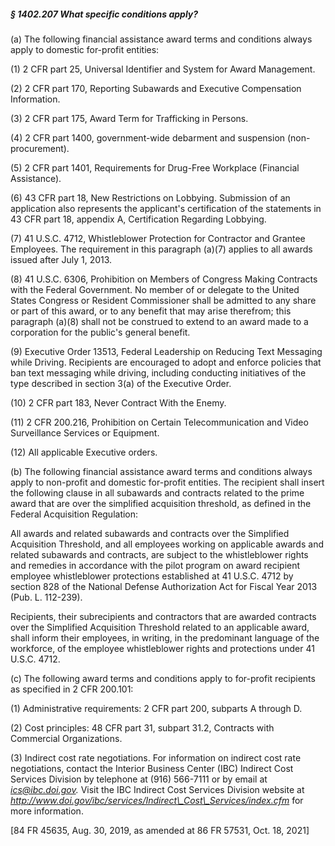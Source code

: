 ##### § 1402.207 What specific conditions apply? #####

(a) The following financial assistance award terms and conditions always apply to domestic for-profit entities:

(1) 2 CFR part 25, Universal Identifier and System for Award Management.

(2) 2 CFR part 170, Reporting Subawards and Executive Compensation Information.

(3) 2 CFR part 175, Award Term for Trafficking in Persons.

(4) 2 CFR part 1400, government-wide debarment and suspension (non-procurement).

(5) 2 CFR part 1401, Requirements for Drug-Free Workplace (Financial Assistance).

(6) 43 CFR part 18, New Restrictions on Lobbying. Submission of an application also represents the applicant's certification of the statements in 43 CFR part 18, appendix A, Certification Regarding Lobbying.

(7) 41 U.S.C. 4712, Whistleblower Protection for Contractor and Grantee Employees. The requirement in this paragraph (a)(7) applies to all awards issued after July 1, 2013.

(8) 41 U.S.C. 6306, Prohibition on Members of Congress Making Contracts with the Federal Government. No member of or delegate to the United States Congress or Resident Commissioner shall be admitted to any share or part of this award, or to any benefit that may arise therefrom; this paragraph (a)(8) shall not be construed to extend to an award made to a corporation for the public's general benefit.

(9) Executive Order 13513, Federal Leadership on Reducing Text Messaging while Driving. Recipients are encouraged to adopt and enforce policies that ban text messaging while driving, including conducting initiatives of the type described in section 3(a) of the Executive Order.

(10) 2 CFR part 183, Never Contract With the Enemy.

(11) 2 CFR 200.216, Prohibition on Certain Telecommunication and Video Surveillance Services or Equipment.

(12) All applicable Executive orders.

(b) The following financial assistance award terms and conditions always apply to non-profit and domestic for-profit entities. The recipient shall insert the following clause in all subawards and contracts related to the prime award that are over the simplified acquisition threshold, as defined in the Federal Acquisition Regulation:

All awards and related subawards and contracts over the Simplified Acquisition Threshold, and all employees working on applicable awards and related subawards and contracts, are subject to the whistleblower rights and remedies in accordance with the pilot program on award recipient employee whistleblower protections established at 41 U.S.C. 4712 by section 828 of the National Defense Authorization Act for Fiscal Year 2013 (Pub. L. 112-239).

Recipients, their subrecipients and contractors that are awarded contracts over the Simplified Acquisition Threshold related to an applicable award, shall inform their employees, in writing, in the predominant language of the workforce, of the employee whistleblower rights and protections under 41 U.S.C. 4712.

(c) The following award terms and conditions apply to for-profit recipients as specified in 2 CFR 200.101:

(1) Administrative requirements: 2 CFR part 200, subparts A through D.

(2) Cost principles: 48 CFR part 31, subpart 31.2, Contracts with Commercial Organizations.

(3) Indirect cost rate negotiations. For information on indirect cost rate negotiations, contact the Interior Business Center (IBC) Indirect Cost Services Division by telephone at (916) 566-7111 or by email at *ics@ibc.doi.gov.* Visit the IBC Indirect Cost Services Division website at *http://www.doi.gov/ibc/services/Indirect\_Cost\_Services/index.cfm* for more information.

[84 FR 45635, Aug. 30, 2019, as amended at 86 FR 57531, Oct. 18, 2021]